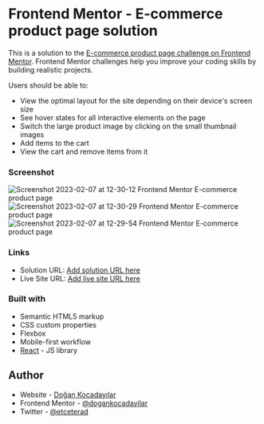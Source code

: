 # Frontend Mentor - E-commerce product page solution

This is a solution to the [E-commerce product page challenge on Frontend Mentor](https://www.frontendmentor.io/challenges/ecommerce-product-page-UPsZ9MJp6). Frontend Mentor challenges help you improve your coding skills by building realistic projects.

Users should be able to:

- View the optimal layout for the site depending on their device's screen size
- See hover states for all interactive elements on the page
- Switch the large product image by clicking on the small thumbnail images
- Add items to the cart
- View the cart and remove items from it

### Screenshot

![Screenshot 2023-02-07 at 12-30-12 Frontend Mentor E-commerce product page](https://user-images.githubusercontent.com/75983262/217205894-ac12334e-4ce4-4c48-a8ee-d3a5deb6039b.png)
![Screenshot 2023-02-07 at 12-30-29 Frontend Mentor E-commerce product page](https://user-images.githubusercontent.com/75983262/217205900-99c1480a-5717-43dd-a37a-9579b4804add.png)
![Screenshot 2023-02-07 at 12-29-54 Frontend Mentor E-commerce product page](https://user-images.githubusercontent.com/75983262/217205903-33078514-696f-4266-8f5f-0931e926a00e.png)

### Links

- Solution URL: [Add solution URL here](https://github.com/dogankocadayilar/ecommerce-product-page)
- Live Site URL: [Add live site URL here](https://dogankocadayilar.github.io/ecommerce-product-page/)

### Built with

- Semantic HTML5 markup
- CSS custom properties
- Flexbox
- Mobile-first workflow
- [React](https://reactjs.org/) - JS library

## Author

- Website - [Doğan Kocadayılar](https://github.com/dogankocadayilar)
- Frontend Mentor - [@dogankocadayilar](https://www.frontendmentor.io/profile/dogankocadayilar)
- Twitter - [@etceterad](https://www.twitter.com/etceterad)
